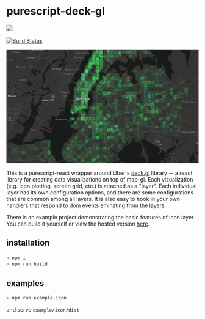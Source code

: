 # purescript-deck-gl
<img src=https://github.com/f-o-a-m/purescript-web3/blob/master/purescript-web3-logo.png width="75">

[![Build Status](https://travis-ci.org/f-o-a-m/purescript-deck-gl.svg?branch=master)](https://travis-ci.org/f-o-a-m/purescript-deck-gl)

![FOAM spatial-index](https://github.com/f-o-a-m/purescript-deck-gl/blob/master/sample.png)


This is a purescript-react wrapper around Uber's [deck.gl](https://github.com/uber/deck.gl) library -- a react library for creating data visualizations on top of map-gl. Each vizualization (e.g. icon plotting, screen grid, etc.) is attached as a "layer". Each individual layer has its own configuration options, and there are some configurations that are common among all layers. It is also easy to hook in your own handlers that respond to dom events eminating from the layers.

There is an example project demonstrating the basic features of icon layer. You can build it yourself or view the hosted version [here](https://f-o-a-m.github.io/purescript-deck-gl/).

## installation

```bash
> npm i
> npm run build
```

## examples

```bash
> npm run example-icon
```

and serve `example/icon/dist`

